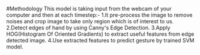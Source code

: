 #Methodology
This model is taking input from the webcam of your computer and then at each timestep:-
1.It pre-process the image to remove noises and crop image to take only region which is of interest to us.
2.Detect edges of hand by using Canny's Edge Detection.
3.Apply HOG(Histogram Of Oriented Gradients) to extract useful features from edge detected image.
4.Use extracted features to predict gesture by trained SVM model.
